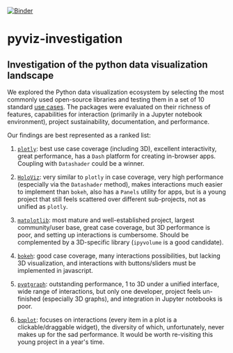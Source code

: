 [![Binder](https://mybinder.org/badge_logo.svg)](https://mybinder.org/v2/gh/nvaytet/pyviz-investigation/master)

# pyviz-investigation

## Investigation of the python data visualization landscape

We explored the Python data visualization ecosystem by selecting the most commonly used open-source libraries and testing them in a set of 10 standard [use cases](examples/matplotlib.ipynb). The packages were evaluated on their richness of features, capabilities for interaction (primarily in a Jupyter notebook environment), project sustainability, documentation, and performance.

Our findings are best represented as a ranked list:

1. [`plotly`](report.ipynb#plotly): best use case coverage (including 3D), excellent interactivity, great performance, has a `Dash` platform for creating in-browser apps. Coupling with `Datashader` could be a winner.


2. [`HoloViz`](report.ipynb#holoviz): very similar to `plotly` in case coverage, very high performance (especially via the `Datashader` method), makes interactions much easier to implement than `bokeh`, also has a `Panels` utility for apps, but is a young project that still feels scattered over different sub-projects, not as unified as `plotly`.


3. [`matplotlib`](report.ipynb#matplotlib): most mature and well-established project, largest community/user base, great case coverage, but 3D performance is poor, and setting up interactions is cumbersome. Should be complemented by a 3D-specific library (`ipyvolume` is a good candidate).


4. [`bokeh`](report.ipynb#bokeh): good case coverage, many interactions possibilities, but lacking 3D visualization, and interactions with buttons/sliders must be implemented in javascript.


5. [`pyqtgraph`](report.ipynb#pyqtgraph): outstanding performance, 1 to 3D under a unified interface, wide range of interactions, but only one developer, project feels un-finished (especially 3D graphs), and integration in Jupyter notebooks is poor.


6. [`bqplot`](report.ipynb#bqplot): focuses on interactions (every item in a plot is a clickable/draggable widget), the diversity of which, unfortunately, never makes up for the sad performance. It would be worth re-visiting this young project in a year's time.

